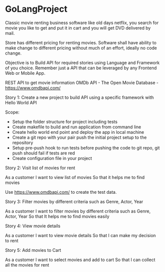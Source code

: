 # GoLangProject


Classic movie renting business software like old days netflix, you search for movie you like to get and put it in cart and you will get DVD delivered by mail.

Store has different pricing for renting movies. Software shall have ability to make change to different pricing without much of an effort, ideally no code change.

Objective is to Build API for required stories using Language and Framework of you choice. Remember just a API that can be leveraged by any Frontend Web or Mobile App.

REST API to get movie information
OMDb API - The Open Movie Database - https://www.omdbapi.com/


Story 1: Create a new project to build API using a specific framework with Hello World API

Scope:
- Setup the folder structure for project including tests
- Create makefile to build and run application from command line
- Create hello world end point and deploy the app in local machine
- Create a git repo with your pair push the initial project setup to the repository
- Setup pre-push hook to run tests before pushing the code to git repo, git push should fail if tests are red
- Create configuration file in your project

Story 2: Visit list of movies for rent

As a customer
I want to view list of movies
So that it helps me to find movies

Use https://www.omdbapi.com/ to create the test data.


Story 3: Filter movies by different criteria such as Genre, Actor, Year

As a customer
I want to filter movies by different criteria such as Genre, Actor, Year
So that It helps me to find movies easily

Story 4: View movie details

As a customer
I want to view movie details
So that I can make my decision to rent

Story 5: Add movies to Cart

As a customer
I want to select movies and add to cart
So that I can collect all the movies for rent